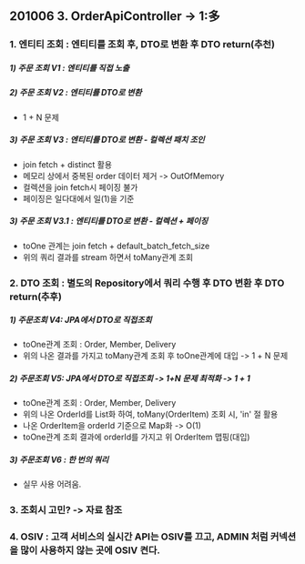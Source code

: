 ## 201006 3. OrderApiController -> 1:多 
### 1. 엔티티 조회 : 엔티티를 조회 후, DTO로 변환 후 DTO return(추천)
##### 1) 주문 조회 V1 : 엔티티를 직접 노출
##### 2) 주문 조회 V2 : 엔티티를 DTO로 변환
* 1 + N 문제 
##### 3) 주문 조회 V3 : 엔티티를 DTO로 변환 - 컬렉션 패치 조인 
* join fetch + distinct 활용
* 메모리 상에서 중복된 order 데이터 제거 -> OutOfMemory
* 컬렉션을 join fetch시 페이징 불가
* 페이징은 일다대에서 일(1)을 기준
##### 3) 주문 조회 V3.1 : 엔티티를 DTO로 변환 - 컬렉션 + 페이징
* toOne 관계는 join fetch + default_batch_fetch_size 
* 위의 쿼리 결과를 stream 하면서 toMany관계 조회
### 2. DTO 조회  : 별도의 Repository에서 쿼리 수행 후 DTO 변환 후 DTO return(추후)
##### 1) 주문조회 V4: JPA에서 DTO로 직접조회 
* toOne관계 조회 : Order, Member, Delivery
* 위의 나온 결과를 가지고 toMany관계 조회 후 toOne관계에 대입 -> 1 + N 문제 
##### 2) 주문조회 V5: JPA에서 DTO로 직접조회 -> 1+N 문제 최적화 -> 1 + 1
* toOne관계 조회 : Order, Member, Delivery
* 위의 나온 OrderId를 List화 하여, toMany(OrderItem) 조회 시, 'in' 절 활용
* 나온 OrderItem을 orderId 기준으로 Map화 -> O(1)
* toOne관계 조회 결과에 orderId를 가지고 위 OrderItem 맵핑(대입)
##### 3) 주문조회 V6 : 한 번의 쿼리
* 실무 사용 어려움.
### 3. 조회시 고민? -> 자료 참조
### 4. OSIV : 고객 서비스의 실시간 API는 OSIV를 끄고, ADMIN 처럼 커넥션을 많이 사용하지 않는 곳에 OSIV 켠다.



